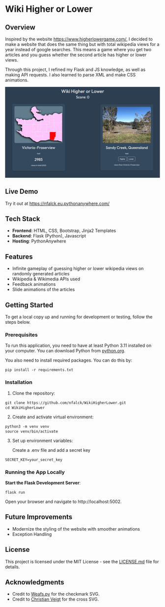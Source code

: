 # Wiki Higher or Lower

## Overview

Inspired by the website https://www.higherlowergame.com/, I decided to make a website that does the same thing but with total wikipedia views for a year instead of google searches. This means a game where you get two articles and you guess whether the second article has higher or lower views.

Through this project, I refined my Flask and JS knowledge, as well as making API requests. I also learned to parse XML and make CSS animations.

<img src="demo.png">

## Live Demo

Try it out at https://nfalck.eu.pythonanywhere.com/


## Tech Stack

- **Frontend**: HTML, CSS, Bootstrap, Jinja2 Templates
- **Backend**: Flask (Python), Javascript
- **Hosting**: PythonAnywhere

## Features

- Infinite gameplay of guessing higher or lower wikipedia views on randomly generated articles
- Wikipedia & Wikimedia APIs used
- Feedback animations
- Slide animations of the articles

## Getting Started
To get a local copy up and running for development or testing, follow the steps below.

### Prerequisites

To run this application, you need to have at least Python 3.11 installed on your computer. You can download Python from [python.org](https://www.python.org/downloads/).

You also need to install required packages. You can do this by:

```shell
pip install -r requirements.txt
```

### Installation

1. Clone the repository:
```shell
git clone https://github.com/nfalck/WikiHigherLower.git
cd WikiHigherLower
```

2. Create and activate virtual environment:
```shell
python3 -m venv venv
source venv/bin/activate
```

3. Set up environment variables:

    Create a .env file and add a secret key

```
SECRET_KEY=your_secret_key
```

### Running the App Locally
**Start the Flask Development Server**:
```shell
flask run
```
Open your browser and navigate to http://localhost:5002.

## Future Improvements

- Modernize the styling of the website with smoother animations
- Exception Handling

## License

This project is licensed under the MIT License - see the [LICENSE.md](LICENSE.md) file for details.

## Acknowledgments
- Credit to [Weafs.py](https://stackoverflow.com/questions/26558916/draw-a-check-mark-css-animation-from-left-down-to-right-up) for the checkmark SVG.
- Credit to [Christian Veigt](https://www.svgviewer.dev/s/424940/cross) for the cross SVG.
